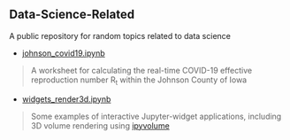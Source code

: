## Data-Science-Related

A public repository for random topics related to data science

* [johnson_covid19.ipynb](notebook/johnson_covid19.ipynb)

> A worksheet for calculating the real-time COVID-19 effective reproduction number R<sub>t</sub> within the Johnson County of Iowa

* [widgets_render3d.ipynb](notebook/widgets_render3d.ipynb)

> Some examples of interactive Jupyter-widget applications, including 3D volume rendering using [ipyvolume](https://github.com/maartenbreddels/ipyvolume)